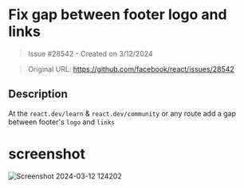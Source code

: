 # Fix gap between footer logo and links

> Issue #28542 - Created on 3/12/2024

> Original URL: https://github.com/facebook/react/issues/28542

## Description

At the `react.dev/learn` & `react.dev/community` or any route add a gap between footer's `logo` and `links` 

# screenshot
![Screenshot 2024-03-12 124202](https://github.com/facebook/react/assets/124811276/ce6e8fff-5a51-44da-8b7f-25b96549290c)

